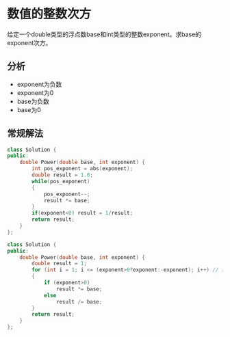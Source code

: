 # 数值的整数次方

给定一个double类型的浮点数base和int类型的整数exponent。求base的exponent次方。

## 分析

- exponent为负数  
- exponent为0  
- base为负数  
- base为0  

## 常规解法

```cpp
class Solution {
public:
    double Power(double base, int exponent) {
        int pos_exponent = abs(exponent);
        double result = 1.0;
        while(pos_exponent)
        {
            pos_exponent--;
            result *= base;
        }
        if(exponent<0) result = 1/result;
        return result;
    }
};
```

```cpp
class Solution {
public:
    double Power(double base, int exponent) {
        double result = 1;
        for (int i = 1; i <= (exponent>0?exponent:-exponent); i++) // 排除exponent为0得情况
        {
            if (exponent>0)
                result *= base;
            else
                result /= base;
        }
        return result;
    }
};
```
